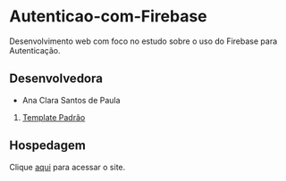 # Autenticao-com-Firebase
Desenvolvimento web com foco no estudo sobre o uso do Firebase para Autenticação.

## Desenvolvedora

* Ana Clara Santos de Paula

<ol>
    <li>
        <a href="docs/01-Documentação de Contexto.md"> Template Padrão </a>
    </li>
</ol>

## Hospedagem

Clique [aqui]() para acessar o site.